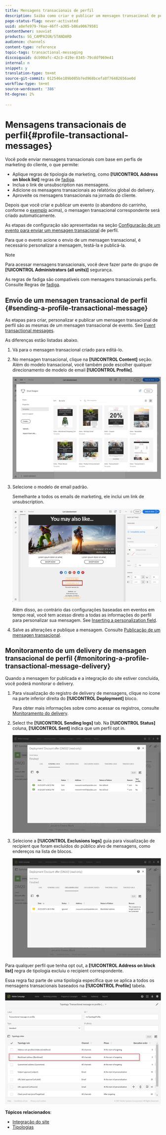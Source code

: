 ```yaml
---
title: Mensagens transacionais de perfil
description: Saiba como criar e publicar um mensagen transacional de perfil.
page-status-flag: never-activated
uuid: a8efe979-74ae-46ff-a305-b86a90679581
contentOwner: sauviat
products: SG_CAMPAIGN/STANDARD
audience: channels
content-type: reference
topic-tags: transactional-messaging
discoiquuid: dcb90afc-42c3-419e-8345-79cddf969e41
internal: n
snippet: y
translation-type: tm+mt
source-git-commit: 012546e109b085b7ed968bcefa8f76482656ae0d
workflow-type: tm+mt
source-wordcount: '386'
ht-degree: 2%

---
```



# Mensagens transacionais de perfil{#profile-transactional-messages}

Você pode enviar mensagens transacionais com base em perfis de marketing do cliente, o que permite:

* Aplique regras de tipologia de marketing, como **[!UICONTROL Address on block list]** regras de [fadiga](../../sending/using/fatigue-rules.md).
* Inclua o link de unsubscription nas mensagens.
* Adicione os mensagens transacionais ao relatórios global do delivery.
* Aproveite os mensagens transacionais na jornada do cliente.

Depois que você criar e publicar um evento (o abandono do carrinho, conforme o [exemplo](../../channels/using/about-transactional-messaging.md#transactional-messaging-operating-principle) acima), o mensagen transacional correspondente será criado automaticamente.

As etapas de configuração são apresentadas na seção [Configuração de um evento para enviar um mensagen transacional](../../administration/using/configuring-transactional-messaging.md#use-case--configuring-an-event-to-send-a-transactional-message) de perfil.

Para que o evento acione o envio de um mensagen transacional, é necessário personalizar a mensagem, testá-la e publicá-la.

>[!NOTE]
>
>Para acessar mensagens transacionais, você deve fazer parte do grupo de **[!UICONTROL Administrators (all units)]** segurança.
>
>As regras de fadiga são compatíveis com mensagens transacionais perfis. Consulte Regras de [fadiga](../../sending/using/fatigue-rules.md).

## Envio de um mensagen transacional de perfil {#sending-a-profile-transactional-message}

As etapas para criar, personalizar e publicar um mensagen transacional de perfil são as mesmas de um mensagen transacional de evento. See [Event transactional messages](../../channels/using/event-transactional-messages.md).

As diferenças estão listadas abaixo.

1. Vá para o mensagen transacional criado para editá-lo.
1. No mensagen transacional, clique na **[!UICONTROL Content]** seção. Além do modelo transacional, você também pode escolher qualquer direcionamento de modelo de email **[!UICONTROL Profile]**.

   ![](assets/message-center_marketing_templates.png)

1. Selecione o modelo de email padrão.

   Semelhante a todos os emails de marketing, ele inclui um link de unsubscription.

   ![](assets/message-center_marketing_perso_unsubscription.png)

   Além disso, ao contrário das configurações baseadas em eventos em tempo real, você tem acesso direto a todas as informações do perfil para personalizar sua mensagem. See [Inserting a personalization field](../../designing/using/personalization.md#inserting-a-personalization-field).

1. Salve as alterações e publique a mensagem. Consulte [Publicação de um mensagen transacional](../../channels/using/event-transactional-messages.md#publishing-a-transactional-message).

## Monitoramento de um delivery de mensagen transacional de perfil {#monitoring-a-profile-transactional-message-delivery}

Quando a mensagem for publicada e a integração do site estiver concluída, você poderá monitorar o delivery.

1. Para visualização do registro de delivery de mensagens, clique no ícone na parte inferior direita do **[!UICONTROL Deployment]** bloco.

   Para obter mais informações sobre como acessar os registros, consulte [Monitoramento do delivery](../../sending/using/monitoring-a-delivery.md).

1. Select the **[!UICONTROL Sending logs]** tab. Na **[!UICONTROL Status]** coluna, **[!UICONTROL Sent]** indica que um perfil opt in.

   ![](assets/message-center_marketing_sending_logs.png)

1. Selecione a **[!UICONTROL Exclusions logs]** guia para visualização de recipient que foram excluídos do público alvo de mensagens, como endereços na lista de blocos.

   ![](assets/message-center_marketing_exclusion_logs.png)

Para qualquer perfil que tenha opt out, a **[!UICONTROL Address on block list]** regra de tipologia excluiu o recipient correspondente.

Essa regra faz parte de uma tipologia específica que se aplica a todos os mensagens transacionais baseados na **[!UICONTROL Profile]** tabela.

![](assets/message-center_marketing_typology.png)

**Tópicos relacionados**:

* [Integração do site](../../administration/using/configuring-transactional-messaging.md#integrating-the-triggering-of-the-event-in-a-website)
* [Tipologias](../../sending/using/about-typology-rules.md)

